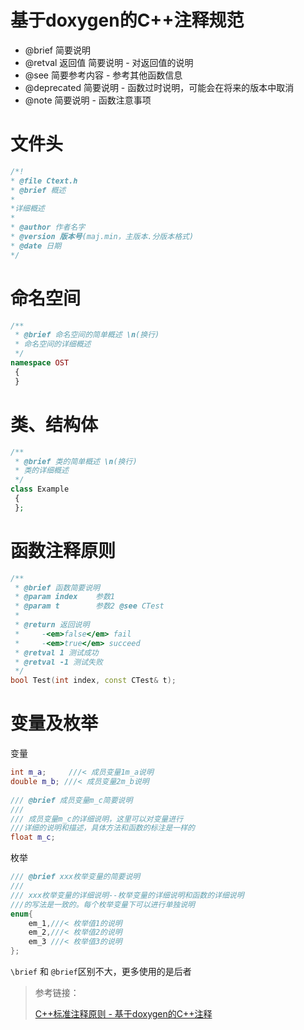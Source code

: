 # 基于doxygen的C++注释规范

+ @brief 简要说明
+ @retval 返回值 简要说明 - 对返回值的说明
+ @see 简要参考内容 - 参考其他函数信息
+ @deprecated 简要说明 - 函数过时说明，可能会在将来的版本中取消
+ @note 简要说明  - 函数注意事项

# 文件头

```C++
/*!
* @file Ctext.h
* @brief 概述 
* 
*详细概述 
* 
* @author 作者名字
* @version 版本号(maj.min，主版本.分版本格式) 
* @date 日期 
*/
```

# 命名空间

```php
/**
 * @brief 命名空间的简单概述 \n(换行)
 * 命名空间的详细概述
 */
namespace OST
 {
 }
```

# 类、结构体

```php
/**
 * @brief 类的简单概述 \n(换行)
 * 类的详细概述
 */
class Example
 {
 };
```

#  函数注释原则  

```c++
/** 
 * @brief 函数简要说明
 * @param index    参数1
 * @param t        参数2 @see CTest
 *
 * @return 返回说明
 *     -<em>false</em> fail
 *     -<em>true</em> succeed
 * @retval 1 测试成功
 * @retval -1 测试失败
 */
bool Test(int index, const CTest& t);
```

# 变量及枚举

变量

```c++
int m_a;     ///< 成员变量1m_a说明
double m_b; ///< 成员变量2m_b说明
 
/// @brief 成员变量m_c简要说明
///
/// 成员变量m_c的详细说明，这里可以对变量进行
///详细的说明和描述，具体方法和函数的标注是一样的
float m_c;
```

枚举

```c++
/// @brief xxx枚举变量的简要说明
///
/// xxx枚举变量的详细说明--枚举变量的详细说明和函数的详细说明
///的写法是一致的。每个枚举变量下可以进行单独说明
enum{
    em_1,///< 枚举值1的说明
    em_2,///< 枚举值2的说明
    em_3 ///< 枚举值3的说明
};
```

`\brief` 和 `@brief`区别不大，更多使用的是后者

> 参考链接：
>
> [C++标准注释原则 - 基于doxygen的C++注释](https://blog.csdn.net/czyt1988/article/details/8901191)